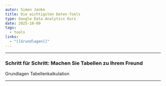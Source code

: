 ```yaml
---
autor: Simon Janke
title: Die wichtigsten Daten-Tools
type: Google Data Analytics Kurs
date: 2025-10-09
tags:
  - tools
links:
  - "[[Grundlagen]]"
---
```

---

### Schritt für Schritt: Machen Sie Tabellen zu Ihrem Freund

Grundlagen Tabellenkalkulation

---
